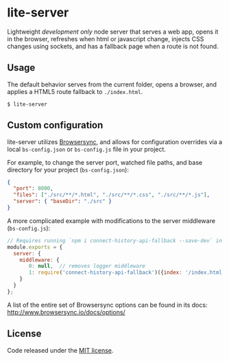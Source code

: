 # lite-server

Lightweight *development only* node server that serves a web app, opens it in the browser, refreshes when html or javascript change, injects CSS changes using sockets, and has a fallback page when a route is not found.

## Usage

The default behavior serves from the current folder, opens a browser, and applies a HTML5 route fallback to `./index.html`.

```
$ lite-server
```

## Custom configuration
lite-server utilizes [Browsersync](https://www.browsersync.io/), and allows for configuration overrides via a local `bs-config.json` or `bs-config.js` file in your project.

For example, to change the server port, watched file paths, and base directory for your project (`bs-config.json`):
```json
{
  "port": 8000,
  "files": ["./src/**/*.html", "./src/**/*.css", "./src/**/*.js"],
  "server": { "baseDir": "./src" }
}
```

A more complicated example with modifications to the server middleware (`bs-config.js`):
```js
// Requires running `npm i connect-history-api-fallback --save-dev` in local project
module.exports = {
  server: {
    middleware: {
       0: null,  // removes logger middleware
       1: require('connect-history-api-fallback')({index: '/index.html', verbose: true})
    }
  }
};
```

A list of the entire set of Browsersync options can be found in its docs: <http://www.browsersync.io/docs/options/>

## License

Code released under the [MIT license](./LICENSE).
